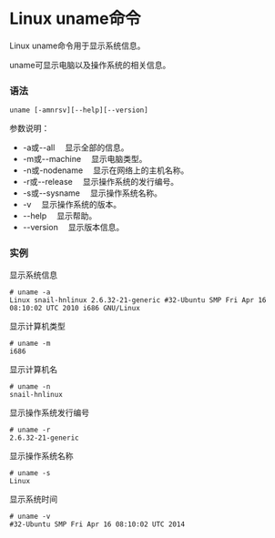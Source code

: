 # Linux uname命令

Linux uname命令用于显示系统信息。

uname可显示电脑以及操作系统的相关信息。

### 语法

    uname [-amnrsv][--help][--version]

参数说明：

- -a或--all 　显示全部的信息。
- -m或--machine 　显示电脑类型。
- -n或-nodename 　显示在网络上的主机名称。
- -r或--release 　显示操作系统的发行编号。
- -s或--sysname 　显示操作系统名称。
- -v 　显示操作系统的版本。
- --help 　显示帮助。
- --version 　显示版本信息。

### 实例

显示系统信息

    # uname -a
    Linux snail-hnlinux 2.6.32-21-generic #32-Ubuntu SMP Fri Apr 16 08:10:02 UTC 2010 i686 GNU/Linux
    

显示计算机类型

    # uname -m
    i686
    

显示计算机名

    # uname -n
    snail-hnlinux
    

显示操作系统发行编号

    # uname -r
    2.6.32-21-generic
    

显示操作系统名称

    # uname -s
    Linux
    

显示系统时间

    # uname -v
    #32-Ubuntu SMP Fri Apr 16 08:10:02 UTC 2014
    
